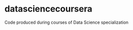 datasciencecoursera
===================

Code produced during courses of Data Science specialization
